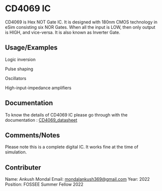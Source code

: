 
# CD4069 IC

CD4069 is Hex NOT Gate IC. It is designed with 180nm CMOS technology in eSim consisting six NOR Gates. When all the input is LOW, then only output is HIGH, and vice-versa. It is also known as Inverter Gate.
## Usage/Examples

Logic inversion

Pulse shaping 

Oscillators 

High-input-impedance amplifiers
## Documentation

To know the details of CD4069 IC please go through with the documentation : [CD4069_datasheet](https://www.ti.com/lit/gpn/cd4069ub)

## Comments/Notes

Please note this is a complete digital IC. It works fine at the time of simulation.

## Contributer

Name: Ankush Mondal
Email: mondalankush369@gmail.com
Year: 2022
Position: FOSSEE Summer Fellow 2022